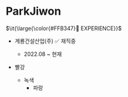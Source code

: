 # ParkJiwon

<p>$\it{\large{\color{#FFB347}💼 EXPERIENCE}}$</p>

+ 계룡건설산업(주)  ✅ 재직중
  + 2022.08 ~ 현재


+ 빨강
  + 녹색
    + 파랑
